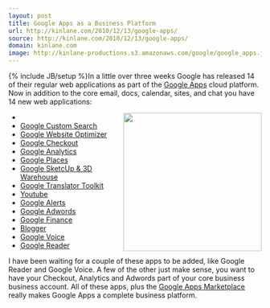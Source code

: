 ```yaml
---
layout: post
title: Google Apps as a Business Platform
url: http://kinlane.com/2010/12/13/google-apps/
source: http://kinlane.com/2010/12/13/google-apps/
domain: kinlane.com
image: http://kinlane-productions.s3.amazonaws.com/google/google_apps.jpg
---
```

{% include JB/setup %}In a little over three weeks Google has released 14 of their regular web applications as part of the <a href="http://www.kinlane.com/category/google/google-apps-google/" target="_blank">Google Apps</a> cloud platform. Now in addition to the core email, docs, calendar, sites, and chat you have 14 new web applications:
<ul class="mainlist">
     <li class="c1">
          <img src="http://kinlane-productions.s3.amazonaws.com/google/google_apps.jpg" alt="" width="275" align="right" />
     </li>
     <li>
          <a href="http://googleenterprise.blogspot.com/2010/12/now-available-with-google-apps-google_10.html" target="_blank">Google Custom Search</a>
     </li>
     <li>
          <a href="http://googleenterprise.blogspot.com/2010/12/now-available-with-google-apps-google_09.html" target="_blank">Google Website Optimizer</a>
     </li>
     <li>
          <a href="http://googleenterprise.blogspot.com/2010/12/now-available-with-google-apps-google_08.html" target="_blank">Google Checkout</a>
     </li>
     <li>
          <a href="http://googleenterprise.blogspot.com/2010/12/now-available-with-google-apps-google_07.html" target="_blank">Google Analytics</a>
     </li>
     <li>
          <a href="http://googleenterprise.blogspot.com/2010/12/now-available-with-google-apps-google_06.html" target="_blank">Google Places</a>
     </li>
     <li>
          <a href="http://googleenterprise.blogspot.com/2010/12/now-available-with-google-apps-google_03.html" target="_blank">Google SketcUp &amp; 3D Warehouse</a>
     </li>
     <li>
          <a href="http://googleenterprise.blogspot.com/2010/12/now-available-with-google-apps-google.html" target="_blank">Google Translator Toolkit</a>
     </li>
     <li>
          <a href="http://googleenterprise.blogspot.com/2010/12/now-available-with-google-apps-youtube.html" target="_blank">Youtube</a>
     </li>
     <li>
          <a href="http://googleenterprise.blogspot.com/2010/11/now-available-with-google-apps-google_30.html" target="_blank">Google Alerts</a>
     </li>
     <li>
          <a href="http://googleenterprise.blogspot.com/2010/11/now-available-with-google-apps-adwords.html" target="_blank">Google Adwords</a>
     </li>
     <li>
          <a href="http://googleenterprise.blogspot.com/2010/11/now-available-with-google-apps-google_24.html" target="_blank">Google Finance</a>
     </li>
     <li>
          <a href="http://googleenterprise.blogspot.com/2010/11/now-available-with-google-apps-blogger.html" target="_blank">Blogger</a>
     </li>
     <li>
          <a href="http://googleenterprise.blogspot.com/2010/11/now-available-with-google-apps-google_22.html" target="_blank">Google Voice</a>
     </li>
     <li>
          <a href="http://googleenterprise.blogspot.com/2010/11/now-available-with-google-apps-google.html" target="_blank">Google Reader</a>
     </li>
</ul>I have been waiting for a couple of these apps to be added, like Google Reader and Google Voice. A few of the other just make sense, you want to have your Checkout, Analytics and Adwords part of your core business business account. All of these apps, plus the <a href="http://www.google.com/enterprise/marketplace/" target="_blank">Google Apps Marketplace</a> really makes Google Apps a complete business platform.